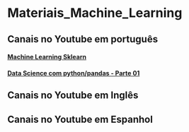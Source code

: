 # Materiais_Machine_Learning

## Canais no Youtube em português

#### [Machine Learning Sklearn](https://www.youtube.com/playlist?list=PL5fQ3JoS0SZs2X_eN2QA555boD21alEUf)

#### [Data Science com python/pandas - Parte 01](https://www.youtube.com/watch?v=BQFS7dxMNuM)


## Canais no Youtube em Inglês


## Canais no Youtube em Espanhol



